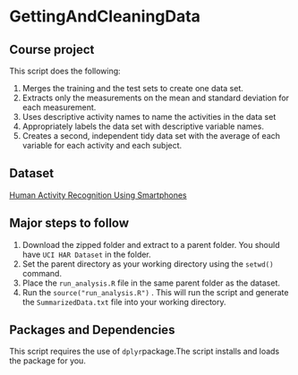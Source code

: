 # GettingAndCleaningData
## Course project
This script does the following:
 1. Merges the training and the test sets to create one data set.
 2. Extracts only the measurements on the mean and standard deviation for each measurement.
 3. Uses descriptive activity names to name the activities in the data set
 4. Appropriately labels the data set with descriptive variable names.
 5. Creates a second, independent tidy data set with the average of each variable for each activity and each subject.
 
## Dataset
  [Human Activity Recognition Using Smartphones](https://d396qusza40orc.cloudfront.net/getdata%2Fprojectfiles%2FUCI%20HAR%20Dataset.zip)
## Major steps to follow
  1. Download the zipped folder and extract to a parent folder. You should have `UCI HAR Dataset` in the folder.  
  2. Set the parent directory as your working directory using the `setwd()` command.  
  3. Place the `run_analysis.R` file in the same parent folder as the dataset.  
  4. Run the `source("run_analysis.R")` . This will run the script and generate the `SummarizedData.txt` file into your working directory.  
## Packages and Dependencies
This script requires the use of `dplyr`package.The script installs and loads the package for you.
  
